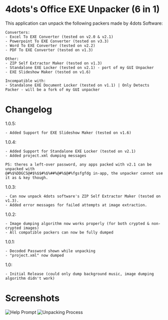 # 4dots's Office EXE Unpacker (6 in 1)
This application can unpack the following packers made by 4dots Software:
```
Converters:
- Excel To EXE Converter (tested on v2.0 & v2.1)
- Powerpoint To EXE Converter (tested on v3.3)
- Word To EXE Converter (tested on v2.2)
- PDF To EXE Converter (tested on v1.3)

Other:
- ZIP Self Extractor Maker (tested on v1.3)
- Standalone EXE Locker (tested on v2.1) - port of my GUI Unpacker
- EXE Slideshow Maker (tested on v1.6)

Incompatible with:
- Standalone EXE Document Locker (tested on v1.1) | Only Detects Packer - will be a fork of my GUI unpacker
```

# Changelog
1.0.5:
```
- Added Support for EXE Slideshow Maker (tested on v1.6)
```

1.0.4:
```
- Added Support for Standalone EXE Locker (tested on v2.1)
- Added project.xml dumping messages

PS: theres a left-over password, any apps packed with v2.1 can be unpacked with
@#%$%DDGCS@#$%$$#%$%##%@#%$@#%fgsfgfdg in-app, the unpacker cannot use it as & key though.
```

1.0.3:
```
- Can now unpack 4dots software's ZIP Self Extractor Maker (tested on v1.3).
- Added error messages for failed attempts at image extraction.
```

1.0.2:
```
- Image dumping algorithm now works properly (for both crypted & non-crypted images)
- All compatible packers can now be fully dumped
```

1.0.1:
```
- Decoded Password shown while unpacking
- "project.xml" now dumped
```

1.0:
```
- Initial Release (could only dump background music, image dumping algorithm didn't work)
```

# Screenshots
![Help Prompt](https://i.imgur.com/HerEKL6.png)
![Unpacking Process](https://i.imgur.com/wqSEklQ.png)
